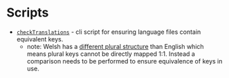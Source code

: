 # Scripts

- [`checkTranslations`](./checkTranslations.ts) - cli script for ensuring language files contain equivalent keys.
  - note: Welsh has a [different plural structure](https://en.wikipedia.org/wiki/Welsh_numerals) than English which means plural keys cannot be directly mapped 1:1. Instead a comparison needs to be performed to ensure equivalence of keys in use.
